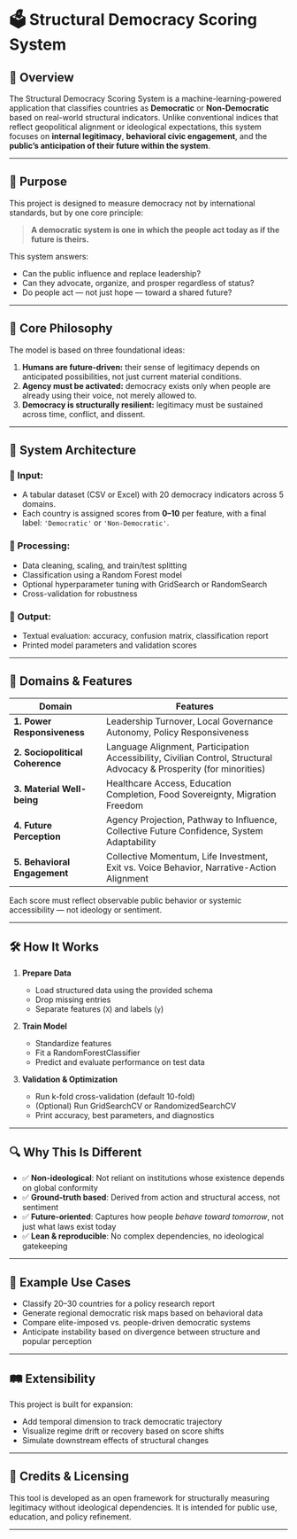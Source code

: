 # 🗳️ Structural Democracy Scoring System

## 📌 Overview

The Structural Democracy Scoring System is a machine-learning-powered application that classifies countries as **Democratic** or **Non-Democratic** based on real-world structural indicators. Unlike conventional indices that reflect geopolitical alignment or ideological expectations, this system focuses on **internal legitimacy**, **behavioral civic engagement**, and the **public’s anticipation of their future within the system**.

---

## 🎯 Purpose

This project is designed to measure democracy not by international standards, but by one core principle:

> **A democratic system is one in which the people act today as if the future is theirs.**

This system answers:
- Can the public influence and replace leadership?
- Can they advocate, organize, and prosper regardless of status?
- Do people act — not just hope — toward a shared future?

---

## 🧠 Core Philosophy

The model is based on three foundational ideas:

1. **Humans are future-driven:** their sense of legitimacy depends on anticipated possibilities, not just current material conditions.
2. **Agency must be activated:** democracy exists only when people are already using their voice, not merely allowed to.
3. **Democracy is structurally resilient:** legitimacy must be sustained across time, conflict, and dissent.

---

## 🧱 System Architecture

### 🔹 Input:
- A tabular dataset (CSV or Excel) with 20 democracy indicators across 5 domains.
- Each country is assigned scores from **0–10** per feature, with a final label: `'Democratic'` or `'Non-Democratic'`.

### 🔹 Processing:
- Data cleaning, scaling, and train/test splitting
- Classification using a Random Forest model
- Optional hyperparameter tuning with GridSearch or RandomSearch
- Cross-validation for robustness

### 🔹 Output:
- Textual evaluation: accuracy, confusion matrix, classification report
- Printed model parameters and validation scores

---

## 🧩 Domains & Features

| Domain | Features |
|--------|----------|
| **1. Power Responsiveness** | Leadership Turnover, Local Governance Autonomy, Policy Responsiveness |
| **2. Sociopolitical Coherence** | Language Alignment, Participation Accessibility, Civilian Control, Structural Advocacy & Prosperity (for minorities) |
| **3. Material Well-being** | Healthcare Access, Education Completion, Food Sovereignty, Migration Freedom |
| **4. Future Perception** | Agency Projection, Pathway to Influence, Collective Future Confidence, System Adaptability |
| **5. Behavioral Engagement** | Collective Momentum, Life Investment, Exit vs. Voice Behavior, Narrative-Action Alignment |

Each score must reflect observable public behavior or systemic accessibility — not ideology or sentiment.

---

## 🛠️ How It Works

1. **Prepare Data**  
   - Load structured data using the provided schema  
   - Drop missing entries  
   - Separate features (`X`) and labels (`y`)

2. **Train Model**  
   - Standardize features  
   - Fit a RandomForestClassifier  
   - Predict and evaluate performance on test data

3. **Validation & Optimization**  
   - Run k-fold cross-validation (default 10-fold)  
   - (Optional) Run GridSearchCV or RandomizedSearchCV  
   - Print accuracy, best parameters, and diagnostics

---

## 🔍 Why This Is Different

- ✅ **Non-ideological**: Not reliant on institutions whose existence depends on global conformity
- ✅ **Ground-truth based**: Derived from action and structural access, not sentiment
- ✅ **Future-oriented**: Captures how people *behave toward tomorrow*, not just what laws exist today
- ✅ **Lean & reproducible**: No complex dependencies, no ideological gatekeeping

---

## 📁 Example Use Cases

- Classify 20–30 countries for a policy research report  
- Generate regional democratic risk maps based on behavioral data  
- Compare elite-imposed vs. people-driven democratic systems  
- Anticipate instability based on divergence between structure and popular perception

---

## 🛤️ Extensibility

This project is built for expansion:
- Add temporal dimension to track democratic trajectory
- Visualize regime drift or recovery based on score shifts
- Simulate downstream effects of structural changes

---

## 🧾 Credits & Licensing

This tool is developed as an open framework for structurally measuring legitimacy without ideological dependencies. It is intended for public use, education, and policy refinement.

---
